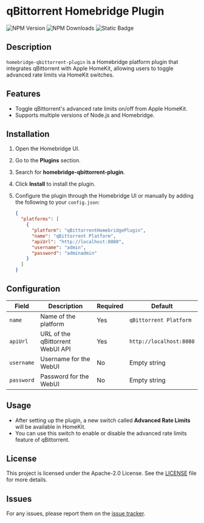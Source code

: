 # qBittorrent Homebridge Plugin

![NPM Version](https://img.shields.io/npm/v/homebridge-qbittorrent-plugin)
![NPM Downloads](https://img.shields.io/npm/dw/homebridge-qbittorrent-plugin)
![Static Badge](https://img.shields.io/badge/PayPal.me-%23efefef?logo=paypal&logoColor=%23003087&link=https%3A%2F%2Fwww.paypal.com%2Fpaypalme%2FChristianRauchenwald)

## Description

`homebridge-qbittorrent-plugin` is a Homebridge platform plugin that integrates qBittorrent with Apple HomeKit, allowing users to toggle advanced rate limits via HomeKit switches.

## Features

- Toggle qBittorrent's advanced rate limits on/off from Apple HomeKit.
- Supports multiple versions of Node.js and Homebridge.

## Installation

1. Open the Homebridge UI.
2. Go to the **Plugins** section.
3. Search for **homebridge-qbittorrent-plugin**.
4. Click **Install** to install the plugin.

5. Configure the plugin through the Homebridge UI or manually by adding the following to your `config.json`:

    ```json
    {
      "platforms": [
        {
          "platform": "qBittorrentHomebridgePlugin",
          "name": "qBittorrent Platform",
          "apiUrl": "http://localhost:8080",
          "username": "admin",
          "password": "adminadmin"
        }
      ]
    }
    ```

## Configuration

| Field     | Description                           | Required | Default               |
|-----------|---------------------------------------|----------|-----------------------|
| `name`    | Name of the platform                  | Yes      | `qBittorrent Platform`|
| `apiUrl`  | URL of the qBittorrent WebUI API      | Yes      | `http://localhost:8080`|
| `username`| Username for the WebUI                | No       | Empty string          |
| `password`| Password for the WebUI                | No       | Empty string          |

## Usage

- After setting up the plugin, a new switch called **Advanced Rate Limits** will be available in HomeKit.
- You can use this switch to enable or disable the advanced rate limits feature of qBittorrent.

## License

This project is licensed under the Apache-2.0 License. See the [LICENSE](LICENSE) file for more details.

## Issues

For any issues, please report them on the [issue tracker](https://git.convertain.com/christian-rauchenwald/homebridge/homebridge-qbittorrent-plugin/-/issues).
